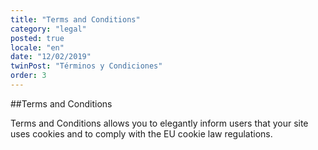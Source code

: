 ```yaml
---
title: "Terms and Conditions"
category: "legal"
posted: true
locale: "en"
date: "12/02/2019"
twinPost: "Términos y Condiciones"
order: 3
---
```


##Terms and Conditions

Terms and Conditions allows you to elegantly inform users that your site uses cookies and to comply with the EU cookie law regulations.